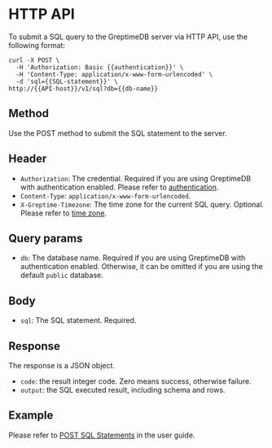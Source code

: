 # HTTP API

To submit a SQL query to the GreptimeDB server via HTTP API, use the following format:

```shell
curl -X POST \
  -H 'Authorization: Basic {{authentication}}' \
  -H 'Content-Type: application/x-www-form-urlencoded' \
  -d 'sql={{SQL-statement}}' \
http://{{API-host}}/v1/sql?db={{db-name}}
```

## Method

Use the POST method to submit the SQL statement to the server.

## Header

- `Authorization`: The credential. Required if you are using GreptimeDB with authentication enabled. Please refer to [authentication](/user-guide/protocols/http.md#authentication).
- `Content-Type`: `application/x-www-form-urlencoded`.
- `X-Greptime-Timezone`: The time zone for the current SQL query. Optional. Please refer to [time zone](/user-guide/protocols/http.md#time-zone).

## Query params

- `db`: The database name. Required if you are using GreptimeDB with authentication enabled. Otherwise, it can be omitted if you are using the default `public` database.

## Body

- `sql`: The SQL statement. Required.

## Response

The response is a JSON object.

- `code`: the result integer code. Zero means success, otherwise failure.
- `output`: the SQL executed result, including schema and rows.

## Example

Please refer to [POST SQL Statements](/user-guide/protocols/http.md) in the user guide.
